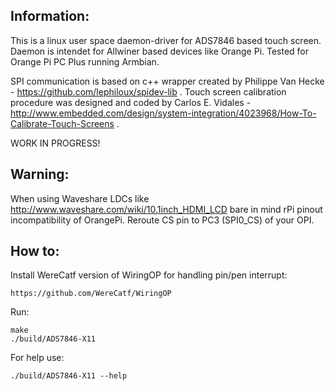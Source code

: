 Information:
------------
This is a linux user space daemon-driver for ADS7846 based touch screen. Daemon is intendet for Allwiner based devices like Orange Pi.
Tested for Orange Pi PC Plus running Armbian.

SPI communication is based on c++ wrapper created by Philippe Van Hecke - https://github.com/lephiloux/spidev-lib . 
Touch screen calibration procedure was designed and coded by Carlos E. Vidales - http://www.embedded.com/design/system-integration/4023968/How-To-Calibrate-Touch-Screens .

WORK IN PROGRESS!

Warning:
--------
When using Waveshare LDCs like http://www.waveshare.com/wiki/10.1inch_HDMI_LCD bare in mind rPi pinout incompatibility of OrangePi. Reroute CS pin to PC3 (SPI0_CS) of your OPI. 

How to:
-------

Install WereCatf version of WiringOP for handling pin/pen interrupt:
```
https://github.com/WereCatf/WiringOP
```

Run:
```
make
./build/ADS7846-X11
```

For help use:
```
./build/ADS7846-X11 --help
```	
